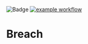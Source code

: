 ![Badge](https://img.shields.io/badge/version-v1.8badge/version-v1.7-#8209;alpha-blue.svgalpha-blue.svg)
[![example workflow](https://github.com/github/docs/actions/workflows/test.yml/badge.svg)](https://github.com/hitesh-temp-account/Breach/actions/workflows/main.yml)

# Breach
